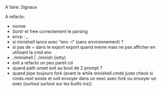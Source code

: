 A faire:
Signaux 

A refacto:
- norme
- Sortir et free correctement le parsing
- envp : _
- si minishell lance avec "env -i" (sans environnement) ?
- si pas de = dans le export export quand meme mais ne pas afficher en utilisant la cmd env
- ./minishell | ./minish (istty)
- exit a refacto un peu pareil cd
- quand path unset exit au bout de 2 prompt ?
- quand pipe toujours fork (avant le while minishell.cmds juste check si cmds.next existe et soit envoyer dans un exec avec fork ou envoyer un exec (surtout surtout sur les builts ins))